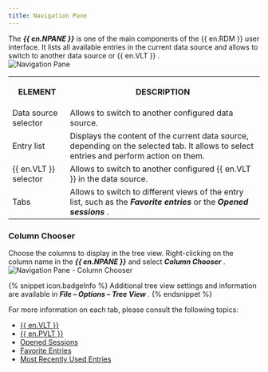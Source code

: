 ```yaml
---
title: Navigation Pane
---
```

The ***{{ en.NPANE }}*** is one of the main components of the {{ en.RDM }} user interface. It lists all available entries in the current data source and allows to switch to another data source or {{ en.VLT }} .  
![Navigation Pane](https://webdevolutions.azureedge.net/docs/en/rdm/windows/clip11204.png) 

<table>
	<tr>
		<th>

ELEMENT 
		</th>
		<th>
DESCRIPTION 
		</th>
	</tr>
	<tr>
		<td>
Data source selector 
		</td>
		<td>
Allows to switch to another configured data source. 
		</td>
	</tr>
	<tr>
		<td>
Entry list 
		</td>
		<td>
Displays the content of the current data source, depending on the selected tab. It allows to select entries and perform action on them. 
		</td>
	</tr>
	<tr>
		<td>
{{ en.VLT }} selector 
		</td>
		<td>
Allows to switch to another configured {{ en.VLT }} in the data source. 
		</td>
	</tr>
	<tr>
		<td>
Tabs 
		</td>
		<td>
Allows to switch to different views of the entry list, such as the ***Favorite entries*** or the ***Opened sessions*** . 
		</td>
	</tr>
</table>

### Column Chooser 

Choose the columns to display in the tree view. Right-clicking on the column name in the ***{{ en.NPANE }}*** and select ***Column Chooser*** .  
![Navigation Pane - Column Chooser](https://webdevolutions.azureedge.net/docs/en/rdm/windows/clip11201.png) 

{% snippet icon.badgeInfo %} 
Additional tree view settings and information are available in ***File – Options – Tree View*** . 
{% endsnippet %}
 
For more information on each tab, please consult the following topics:  

* [{{ en.VLT }}](/rdm/windows/commands/view/panels/vault/) 
* [{{ en.PVLT }}](/rdm/windows/data-sources/user-vault/) 
* [Opened Sessions](/rdm/windows/commands/view/panels/opened-sessions/) 
* [Favorite Entries](/rdm/windows/user-interface/navigation-pane/favorite-entries/) 
* [Most Recently Used Entries](/rdm/windows/user-interface/navigation-pane/most-recently-used-entries/) 


